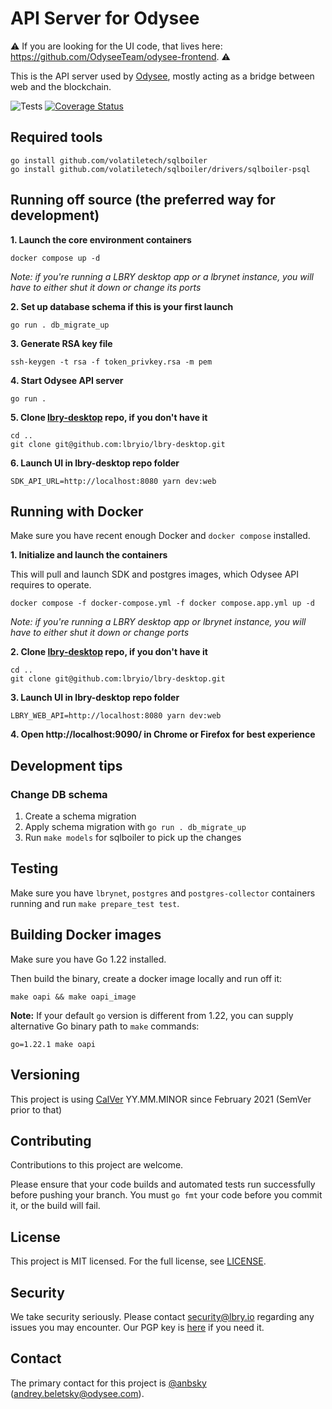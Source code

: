 # API Server for Odysee

⚠️ If you are looking for the UI code, that lives here: https://github.com/OdyseeTeam/odysee-frontend. ⚠️

This is the API server used by [Odysee](https://odysee.com), mostly acting as a bridge between web and the blockchain.

![Tests](https://github.com/OdyseeTeam/odysee-api/actions/workflows/test-release.yml/badge.svg) [![Coverage Status](https://coveralls.io/repos/github/OdyseeTeam/odysee-api/badge.svg?branch=master)](https://coveralls.io/github/OdyseeTeam/odysee-api?branch=master)

## Required tools

```
go install github.com/volatiletech/sqlboiler
go install github.com/volatiletech/sqlboiler/drivers/sqlboiler-psql

```

## Running off source (the preferred way for development)

**1. Launch the core environment containers**

`docker compose up -d`

*Note: if you're running a LBRY desktop app or a lbrynet instance, you will have to either shut it down or change its ports*

**2. Set up database schema if this is your first launch**

`go run . db_migrate_up`

**3. Generate RSA key file**

`ssh-keygen -t rsa -f token_privkey.rsa -m pem`

**4. Start Odysee API server**

`go run .`

**5. Clone [lbry-desktop](https://github.com/lbryio/lbry-desktop/) repo, if you don't have it**

```
cd ..
git clone git@github.com:lbryio/lbry-desktop.git
```

**6. Launch UI in lbry-desktop repo folder**

```
SDK_API_URL=http://localhost:8080 yarn dev:web
```

## Running with Docker

Make sure you have recent enough Docker and `docker compose` installed.

**1. Initialize and launch the containers**

This will pull and launch SDK and postgres images, which Odysee API requires to operate.

`docker compose -f docker-compose.yml -f docker compose.app.yml up -d`

*Note: if you're running a LBRY desktop app or lbrynet instance, you will have to either shut it down or change ports*

**2. Clone [lbry-desktop](https://github.com/lbryio/lbry-desktop/) repo, if you don't have it**

```
cd ..
git clone git@github.com:lbryio/lbry-desktop.git
```

**3. Launch UI in lbry-desktop repo folder**

```
LBRY_WEB_API=http://localhost:8080 yarn dev:web
```

**4. Open http://localhost:9090/ in Chrome or Firefox for best experience**

## Development tips

### Change DB schema

1. Create a schema migration
2. Apply schema migration with `go run . db_migrate_up`
3. Run `make models` for sqlboiler to pick up the changes

## Testing

Make sure you have `lbrynet`, `postgres` and `postgres-collector` containers running and run `make prepare_test test`.

## Building Docker images

Make sure you have Go 1.22 installed.

Then build the binary, create a docker image locally and run off it:

```
make oapi && make oapi_image
```

**Note:** If your default `go` version is different from 1.22, you can supply alternative Go binary path to `make` commands:

```
go=1.22.1 make oapi
```

## Versioning

This project is using [CalVer](https://calver.org) YY.MM.MINOR since February 2021 (SemVer prior to that)

## Contributing

Contributions to this project are welcome.

Please ensure that your code builds and automated tests run successfully before pushing your branch. You must `go fmt` your code before you commit it, or the build will fail.


## License

This project is MIT licensed. For the full license, see [LICENSE](LICENSE).


## Security

We take security seriously. Please contact security@lbry.io regarding any issues you may encounter.
Our PGP key is [here](https://lbry.com/faq/pgp-key) if you need it.


## Contact

The primary contact for this project is [@anbsky](https://github.com/anbsky) (andrey.beletsky@odysee.com).

